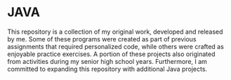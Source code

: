 # JAVA

This repository is a collection of my original work, developed and released by me. Some of these programs were created as part of previous assignments that required personalized code, while others were crafted as enjoyable practice exercises. A portion of these projects also originated from activities during my senior high school years. Furthermore, I am committed to expanding this repository with additional Java projects.
  
